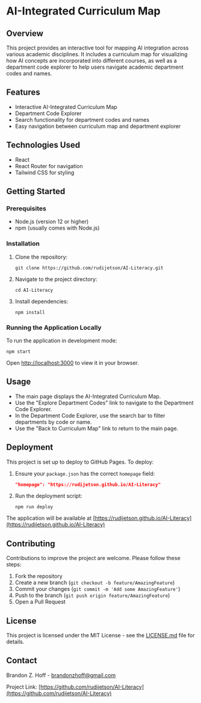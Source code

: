 # AI-Integrated Curriculum Map

## Overview
This project provides an interactive tool for mapping AI integration across various academic disciplines. It includes a curriculum map for visualizing how AI concepts are incorporated into different courses, as well as a department code explorer to help users navigate academic department codes and names.

## Features
- Interactive AI-Integrated Curriculum Map
- Department Code Explorer
- Search functionality for department codes and names
- Easy navigation between curriculum map and department explorer

## Technologies Used
- React
- React Router for navigation
- Tailwind CSS for styling

## Getting Started

### Prerequisites
- Node.js (version 12 or higher)
- npm (usually comes with Node.js)

### Installation
1. Clone the repository:
   ```
   git clone https://github.com/rudijetson/AI-Literacy.git
   ```
2. Navigate to the project directory:
   ```
   cd AI-Literacy
   ```
3. Install dependencies:
   ```
   npm install
   ```

### Running the Application Locally
To run the application in development mode:
```
npm start
```
Open [http://localhost:3000](http://localhost:3000) to view it in your browser.

## Usage
- The main page displays the AI-Integrated Curriculum Map.
- Use the "Explore Department Codes" link to navigate to the Department Code Explorer.
- In the Department Code Explorer, use the search bar to filter departments by code or name.
- Use the "Back to Curriculum Map" link to return to the main page.

## Deployment
This project is set up to deploy to GitHub Pages. To deploy:

1. Ensure your `package.json` has the correct `homepage` field:
   ```json
   "homepage": "https://rudijetson.github.io/AI-Literacy"
   ```
2. Run the deployment script:
   ```
   npm run deploy
   ```

The application will be available at [https://rudijetson.github.io/AI-Literacy](https://rudijetson.github.io/AI-Literacy)

## Contributing
Contributions to improve the project are welcome. Please follow these steps:

1. Fork the repository
2. Create a new branch (`git checkout -b feature/AmazingFeature`)
3. Commit your changes (`git commit -m 'Add some AmazingFeature'`)
4. Push to the branch (`git push origin feature/AmazingFeature`)
5. Open a Pull Request

## License
This project is licensed under the MIT License - see the [LICENSE.md](LICENSE.md) file for details.

## Contact
Brandon Z. Hoff - [brandonzhoff@gmail.com](mailto:brandonzhoff@gmail.com)

Project Link: [https://github.com/rudijetson/AI-Literacy](https://github.com/rudijetson/AI-Literacy)